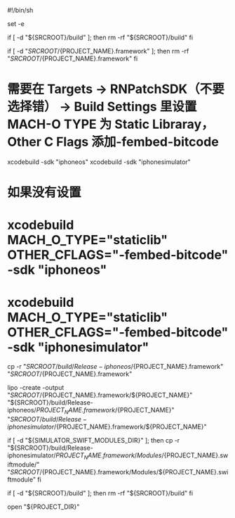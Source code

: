 #!/bin/sh

set -e

if [ -d "${SRCROOT}/build" ]; then
rm -rf "${SRCROOT}/build"
fi

if [ -d "${SRCROOT}/${PROJECT_NAME}.framework" ]; then
rm -rf "${SRCROOT}/${PROJECT_NAME}.framework"
fi

# 需要在 Targets -> RNPatchSDK（不要选择错） -> Build Settings 里设置 MACH-O TYPE 为 Static Libraray，Other C Flags 添加-fembed-bitcode
xcodebuild -sdk "iphoneos"
xcodebuild -sdk "iphonesimulator"

# 如果没有设置
# xcodebuild MACH_O_TYPE="staticlib" OTHER_CFLAGS="-fembed-bitcode" -sdk "iphoneos"
# xcodebuild MACH_O_TYPE="staticlib" OTHER_CFLAGS="-fembed-bitcode" -sdk "iphonesimulator"

cp -r "${SRCROOT}/build/Release-iphoneos/${PROJECT_NAME}.framework" "${SRCROOT}/${PROJECT_NAME}.framework"

lipo -create -output "${SRCROOT}/${PROJECT_NAME}.framework/${PROJECT_NAME}" "${SRCROOT}/build/Release-iphoneos/${PROJECT_NAME}.framework/${PROJECT_NAME}" "${SRCROOT}/build/Release-iphonesimulator/${PROJECT_NAME}.framework/${PROJECT_NAME}"

if [ -d "${SIMULATOR_SWIFT_MODULES_DIR}" ]; then
cp -r "${SRCROOT}/build/Release-iphonesimulator/${PROJECT_NAME}.framework/Modules/${PROJECT_NAME}.swiftmodule/" "${SRCROOT}/${PROJECT_NAME}.framework/Modules/${PROJECT_NAME}.swiftmodule"
fi

if [ -d "${SRCROOT}/build" ]; then
rm -rf "${SRCROOT}/build"
fi

open "${PROJECT_DIR}"